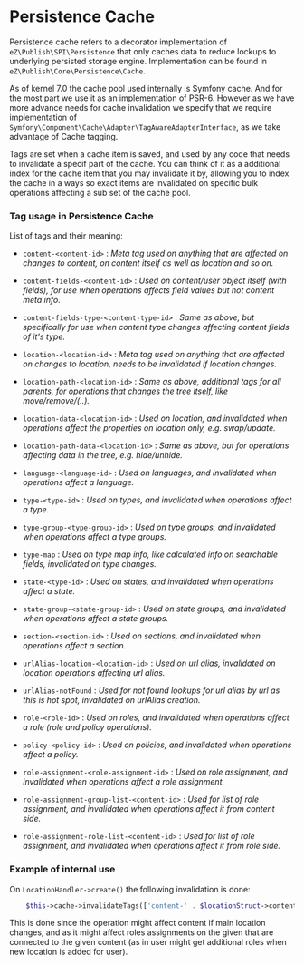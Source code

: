 # Persistence Cache

Persistence cache refers to a decorator implementation of `eZ\Publish\SPI\Persistence` that only caches data to reduce
lockups to underlying persisted storage engine. Implementation can be found in `eZ\Publish\Core\Persistence\Cache`.

As of kernel 7.0 the cache pool used internally is Symfony cache. And for the most part we use it as an implementation
of PSR-6. However as we have more advance needs for cache invalidation we specify that we require implementation of
`Symfony\Component\Cache\Adapter\TagAwareAdapterInterface`, as we take advantage of Cache tagging.

Tags are set when a cache item is saved, and used by any code that needs to invalidate a specif part of the cache.
You can think of it as a additional index for the cache item that you may invalidate it by, allowing you to index
the cache in a ways so exact items are invalidated on specific bulk operations affecting a sub set of the cache pool.

### Tag usage in Persistence Cache

List of tags and their meaning:
- `content-<content-id>` :
  _Meta tag used on anything that are affected on changes to content, on content itself as well as location and so on._

- `content-fields-<content-id>` :
  _Used on content/user object itself (with fields), for use when operations affects field values but not content meta info._

- `content-fields-type-<content-type-id>` :
  _Same as above, but specifically for use when content type changes affecting content fields of it's type._

- `location-<location-id>` :
  _Meta tag used on anything that are affected on changes to location, needs to be invalidated if location changes._

- `location-path-<location-id>` :
  _Same as above, additional tags for all parents, for operations that changes the tree itself, like move/remove/(..)._

- `location-data-<location-id>` :
  _Used on location, and invalidated when operations affect the properties on location only, e.g. swap/update._

- `location-path-data-<location-id>` :
  _Same as above, but for operations affecting data in the tree, e.g. hide/unhide._

- `language-<language-id>` :
  _Used on languages, and invalidated when operations affect a language._

- `type-<type-id>` :
  _Used on types, and invalidated when operations affect a type._

- `type-group-<type-group-id>` :
  _Used on type groups, and invalidated when operations affect a type groups._

- `type-map` :
  _Used on type map info, like calculated info on searchable fields, invalidated on type changes._

- `state-<type-id>` :
  _Used on states, and invalidated when operations affect a state._

- `state-group-<state-group-id>` :
  _Used on state groups, and invalidated when operations affect a state groups._

- `section-<section-id>` :
  _Used on sections, and invalidated when operations affect a section._

- `urlAlias-location-<location-id>` :
  _Used on url alias, invalidated on location operations affecting url alias._

- `urlAlias-notFound` :
  _Used for not found lookups for url alias by url as this is hot spot, invalidated on urlAlias creation._

- `role-<role-id>` :
  _Used on roles, and invalidated when operations affect a role (role and policy operations)._

- `policy-<policy-id>` :
  _Used on policies, and invalidated when operations affect a policy._

- `role-assignment-<role-assignment-id>` :
  _Used on role assignment, and invalidated when operations affect a role assignment._

- `role-assignment-group-list-<content-id>` :
  _Used for list of role assignment, and invalidated when operations affect it from content side._

- `role-assignment-role-list-<content-id>` :
  _Used for list of role assignment, and invalidated when operations affect it from role side._


### Example of internal use


On `LocationHandler->create()` the following invalidation is done:

```php
    $this->cache->invalidateTags(['content-' . $locationStruct->contentId, 'role-assignment-group-list-' . $locationStruct->contentId]);
```

This is done since the operation might affect content if main location changes, and as it might affect roles assignments
on the given that are connected to the given content (as in user might get additional roles when new location is added for user).
